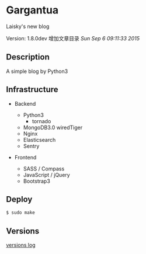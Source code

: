 Gargantua
===
Laisky's new blog

Version:
1.8.0dev 增加文章目录 _Sun Sep  6 09:11:33 2015_

## Description

A simple blog by Python3

## Infrastructure

- Backend
    - Python3
        - tornado
    - MongoDB3.0 wiredTiger
    - Nginx
    - Elasticsearch
    - Sentry

- Frontend
    - SASS / Compass
    - JavaScript / jQuery
    - Bootstrap3

## Deploy

```sh
$ sudo make
```

## Versions

[versions log](https://github.com/Laisky/laisky-blog/blob/master/docs/versions.md)

